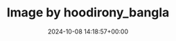 ---
archive_date: 2024-10-15
code: DA3cJ5ezJzw
date: 2024-10-08 14:18:57+00:00
id: '3474369463037238512'
layout: post
media:
- id: '3474369463037238512'
  type: image
  url: media/DA3cJ5ezJzw/3474369463037238512.jpg
permalink: /p/DA3cJ5ezJzw/
thumbnail: media/DA3cJ5ezJzw/3474369463037238512.jpg
title: Image by hoodirony_bangla
---